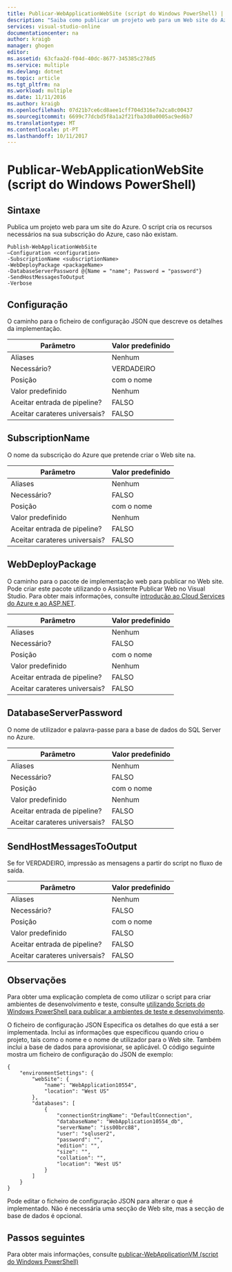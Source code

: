 ```yaml
---
title: Publicar-WebApplicationWebSite (script do Windows PowerShell) | Microsoft Docs
description: "Saiba como publicar um projeto web para um Web site do Azure. Este script cria os recursos necessários na sua subscrição do Azure, caso não existam."
services: visual-studio-online
documentationcenter: na
author: kraigb
manager: ghogen
editor: 
ms.assetid: 63cfaa2d-f04d-40dc-8677-345385c278d5
ms.service: multiple
ms.devlang: dotnet
ms.topic: article
ms.tgt_pltfrm: na
ms.workload: multiple
ms.date: 11/11/2016
ms.author: kraigb
ms.openlocfilehash: 07d21b7ce6cd8aee1cff704d316e7a2ca8c00437
ms.sourcegitcommit: 6699c77dcbd5f8a1a2f21fba3d0a0005ac9ed6b7
ms.translationtype: MT
ms.contentlocale: pt-PT
ms.lasthandoff: 10/11/2017
---
```

# <a name="publish-webapplicationwebsite-windows-powershell-script"></a>Publicar-WebApplicationWebSite (script do Windows PowerShell)
## <a name="syntax"></a>Sintaxe
Publica um projeto web para um site do Azure. O script cria os recursos necessários na sua subscrição do Azure, caso não existam.

    Publish-WebApplicationWebSite
    –Configuration <configuration>
    -SubscriptionName <subscriptionName>
    -WebDeployPackage <packageName>
    -DatabaseServerPassword @{Name = "name"; Password = "password"}
    -SendHostMessagesToOutput
    -Verbose


## <a name="configuration"></a>Configuração
O caminho para o ficheiro de configuração JSON que descreve os detalhes da implementação.

| Parâmetro | Valor predefinido |
| --- | --- |
| Aliases |Nenhum |
| Necessário? |VERDADEIRO |
| Posição |com o nome |
| Valor predefinido |Nenhum |
| Aceitar entrada de pipeline? |FALSO |
| Aceitar carateres universais? |FALSO |

## <a name="subscriptionname"></a>SubscriptionName
O nome da subscrição do Azure que pretende criar o Web site na.

| Parâmetro | Valor predefinido |
| --- | --- |
| Aliases |Nenhum |
| Necessário? |FALSO |
| Posição |com o nome |
| Valor predefinido |Nenhum |
| Aceitar entrada de pipeline? |FALSO |
| Aceitar carateres universais? |FALSO |

## <a name="webdeploypackage"></a>WebDeployPackage
O caminho para o pacote de implementação web para publicar no Web site. Pode criar este pacote utilizando o Assistente Publicar Web no Visual Studio. Para obter mais informações, consulte [introdução ao Cloud Services do Azure e ao ASP.NET](http://go.microsoft.com/fwlink/p/?LinkID=623089).

| Parâmetro | Valor predefinido |
| --- | --- |
| Aliases |Nenhum |
| Necessário? |FALSO |
| Posição |com o nome |
| Valor predefinido |Nenhum |
| Aceitar entrada de pipeline? |FALSO |
| Aceitar carateres universais? |FALSO |

## <a name="databaseserverpassword"></a>DatabaseServerPassword
O nome de utilizador e palavra-passe para a base de dados do SQL Server no Azure.

| Parâmetro | Valor predefinido |
| --- | --- |
| Aliases |Nenhum |
| Necessário? |FALSO |
| Posição |com o nome |
| Valor predefinido |Nenhum |
| Aceitar entrada de pipeline? |FALSO |
| Aceitar carateres universais? |FALSO |

## <a name="sendhostmessagestooutput"></a>SendHostMessagesToOutput
Se for VERDADEIRO, impressão as mensagens a partir do script no fluxo de saída.

| Parâmetro | Valor predefinido |
| --- | --- |
| Aliases |Nenhum |
| Necessário? |FALSO |
| Posição |com o nome |
| Valor predefinido |FALSO |
| Aceitar entrada de pipeline? |FALSO |
| Aceitar carateres universais? |FALSO |

## <a name="remarks"></a>Observações
Para obter uma explicação completa de como utilizar o script para criar ambientes de desenvolvimento e teste, consulte [utilizando Scripts do Windows PowerShell para publicar a ambientes de teste e desenvolvimento](vs-azure-tools-publishing-using-powershell-scripts.md).

O ficheiro de configuração JSON Especifica os detalhes do que está a ser implementada. Inclui as informações que especificou quando criou o projeto, tais como o nome e o nome de utilizador para o Web site. Também inclui a base de dados para aprovisionar, se aplicável. O código seguinte mostra um ficheiro de configuração do JSON de exemplo:

    {
        "environmentSettings": {
            "webSite": {
                "name": "WebApplication10554",
                "location": "West US"
            },
            "databases": [
                {
                    "connectionStringName": "DefaultConnection",
                    "databaseName": "WebApplication10554_db",
                    "serverName": "iss00brc88",
                    "user": "sqluser2",
                    "password": "",
                    "edition": "",
                    "size": "",
                    "collation": "",
                    "location": "West US"
                }
            ]
        }
    }

Pode editar o ficheiro de configuração JSON para alterar o que é implementado. Não é necessária uma secção de Web site, mas a secção de base de dados é opcional.

## <a name="next-steps"></a>Passos seguintes
Para obter mais informações, consulte [publicar-WebApplicationVM (script do Windows PowerShell)](vs-azure-tools-publish-webapplicationvm.md)

